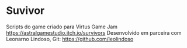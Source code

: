 # Suvivor
Scripts do game criado para Virtus Game Jam https://astralgamestudio.itch.io/survivors
Desenvolvido em parceira com Leonarno Lindoso, Git: https://github.com/leolindoso
